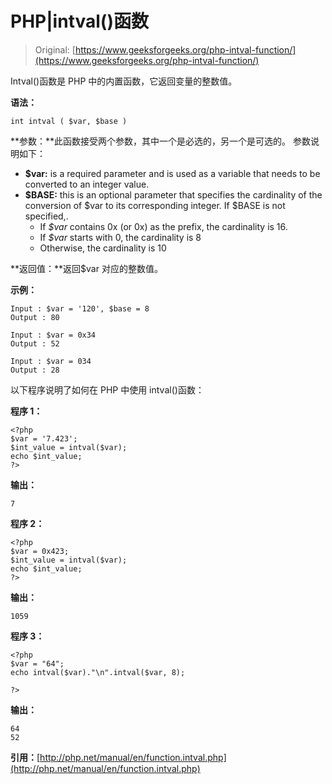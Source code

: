 # PHP|intval()函数

> Original: [https://www.geeksforgeeks.org/php-intval-function/](https://www.geeksforgeeks.org/php-intval-function/)

Intval()函数是 PHP 中的内置函数，它返回变量的整数值。

**语法：**

```
int intval ( $var, $base )

```

**参数：**此函数接受两个参数，其中一个是必选的，另一个是可选的。 参数说明如下：

*   **$var:** is a required parameter and is used as a variable that needs to be converted to an integer value.
*   **$BASE:** this is an optional parameter that specifies the cardinality of the conversion of $var to its corresponding integer. If $BASE is not specified,.
    *   If *$var* contains 0x (or 0x) as the prefix, the cardinality is 16.
    *   If *$var* starts with 0, the cardinality is 8
    *   Otherwise, the cardinality is 10

**返回值：**返回$var 对应的整数值。

**示例：**

```
Input : $var = '120', $base = 8
Output : 80

Input : $var = 0x34
Output : 52

Input : $var = 034
Output : 28

```

以下程序说明了如何在 PHP 中使用 intval()函数：

**程序 1：**

```
<?php
$var = '7.423';
$int_value = intval($var);
echo $int_value;
?>
```

**输出：**

```
7

```

**程序 2：**

```
<?php
$var = 0x423;
$int_value = intval($var);
echo $int_value;
?>
```

**输出：**

```
1059

```

**程序 3：**

```
<?php
$var = "64";
echo intval($var)."\n".intval($var, 8);

?>
```

**输出：**

```
64
52

```

**引用：**[http://php.net/manual/en/function.intval.php](http://php.net/manual/en/function.intval.php)